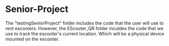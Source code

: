 # Senior-Project
The "testingSeniorProject" folder includes the code that the user will use to rent escooters. However, the EScooter_QR folder inculdes the code that we use to track the escooter's current location. Which will be a physical device mounted on the escooter.


